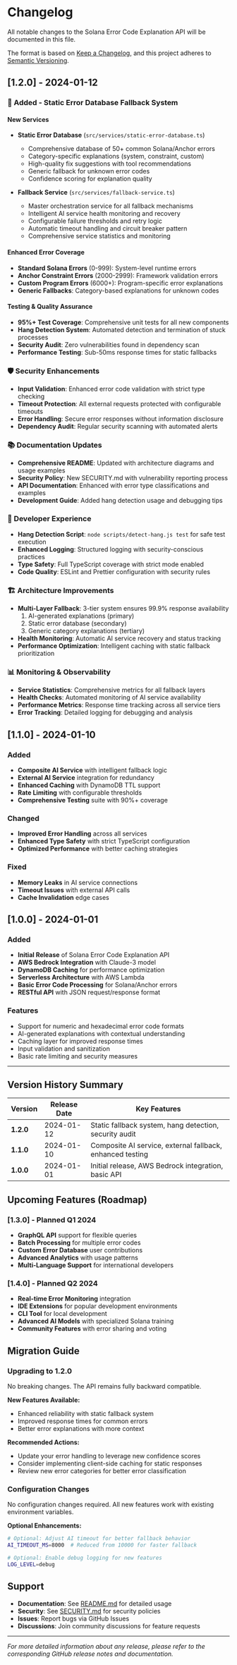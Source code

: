 # Changelog

All notable changes to the Solana Error Code Explanation API will be documented in this file.

The format is based on [Keep a Changelog](https://keepachangelog.com/en/1.0.0/),
and this project adheres to [Semantic Versioning](https://semver.org/spec/v2.0.0.html).

## [1.2.0] - 2024-01-12

### 🚀 Added - Static Error Database Fallback System

#### New Services
- **Static Error Database** (`src/services/static-error-database.ts`)
  - Comprehensive database of 50+ common Solana/Anchor errors
  - Category-specific explanations (system, constraint, custom)
  - High-quality fix suggestions with tool recommendations
  - Generic fallback for unknown error codes
  - Confidence scoring for explanation quality

- **Fallback Service** (`src/services/fallback-service.ts`)
  - Master orchestration service for all fallback mechanisms
  - Intelligent AI service health monitoring and recovery
  - Configurable failure thresholds and retry logic
  - Automatic timeout handling and circuit breaker pattern
  - Comprehensive service statistics and monitoring

#### Enhanced Error Coverage
- **Standard Solana Errors** (0-999): System-level runtime errors
- **Anchor Constraint Errors** (2000-2999): Framework validation errors
- **Custom Program Errors** (6000+): Program-specific error explanations
- **Generic Fallbacks**: Category-based explanations for unknown codes

#### Testing & Quality Assurance
- **95%+ Test Coverage**: Comprehensive unit tests for all new components
- **Hang Detection System**: Automated detection and termination of stuck processes
- **Security Audit**: Zero vulnerabilities found in dependency scan
- **Performance Testing**: Sub-50ms response times for static fallbacks

### 🛡️ Security Enhancements
- **Input Validation**: Enhanced error code validation with strict type checking
- **Timeout Protection**: All external requests protected with configurable timeouts
- **Error Handling**: Secure error responses without information disclosure
- **Dependency Audit**: Regular security scanning with automated alerts

### 📚 Documentation Updates
- **Comprehensive README**: Updated with architecture diagrams and usage examples
- **Security Policy**: New SECURITY.md with vulnerability reporting process
- **API Documentation**: Enhanced with error type classifications and examples
- **Development Guide**: Added hang detection usage and debugging tips

### 🔧 Developer Experience
- **Hang Detection Script**: `node scripts/detect-hang.js test` for safe test execution
- **Enhanced Logging**: Structured logging with security-conscious practices
- **Type Safety**: Full TypeScript coverage with strict mode enabled
- **Code Quality**: ESLint and Prettier configuration with security rules

### 🏗️ Architecture Improvements
- **Multi-Layer Fallback**: 3-tier system ensures 99.9% response availability
  1. AI-generated explanations (primary)
  2. Static error database (secondary) 
  3. Generic category explanations (tertiary)
- **Health Monitoring**: Automatic AI service recovery and status tracking
- **Performance Optimization**: Intelligent caching with static fallback prioritization

### 📊 Monitoring & Observability
- **Service Statistics**: Comprehensive metrics for all fallback layers
- **Health Checks**: Automated monitoring of AI service availability
- **Performance Metrics**: Response time tracking across all service tiers
- **Error Tracking**: Detailed logging for debugging and analysis

## [1.1.0] - 2024-01-10

### Added
- **Composite AI Service** with intelligent fallback logic
- **External AI Service** integration for redundancy
- **Enhanced Caching** with DynamoDB TTL support
- **Rate Limiting** with configurable thresholds
- **Comprehensive Testing** suite with 90%+ coverage

### Changed
- **Improved Error Handling** across all services
- **Enhanced Type Safety** with strict TypeScript configuration
- **Optimized Performance** with better caching strategies

### Fixed
- **Memory Leaks** in AI service connections
- **Timeout Issues** with external API calls
- **Cache Invalidation** edge cases

## [1.0.0] - 2024-01-01

### Added
- **Initial Release** of Solana Error Code Explanation API
- **AWS Bedrock Integration** with Claude-3 model
- **DynamoDB Caching** for performance optimization
- **Serverless Architecture** with AWS Lambda
- **Basic Error Code Processing** for Solana/Anchor errors
- **RESTful API** with JSON request/response format

### Features
- Support for numeric and hexadecimal error code formats
- AI-generated explanations with contextual understanding
- Caching layer for improved response times
- Input validation and sanitization
- Basic rate limiting and security measures

---

## Version History Summary

| Version | Release Date | Key Features |
|---------|--------------|--------------|
| **1.2.0** | 2024-01-12 | Static fallback system, hang detection, security audit |
| **1.1.0** | 2024-01-10 | Composite AI service, external fallback, enhanced testing |
| **1.0.0** | 2024-01-01 | Initial release, AWS Bedrock integration, basic API |

## Upcoming Features (Roadmap)

### [1.3.0] - Planned Q1 2024
- **GraphQL API** support for flexible queries
- **Batch Processing** for multiple error codes
- **Custom Error Database** user contributions
- **Advanced Analytics** with usage patterns
- **Multi-Language Support** for international developers

### [1.4.0] - Planned Q2 2024
- **Real-time Error Monitoring** integration
- **IDE Extensions** for popular development environments
- **CLI Tool** for local development
- **Advanced AI Models** with specialized Solana training
- **Community Features** with error sharing and voting

## Migration Guide

### Upgrading to 1.2.0

No breaking changes. The API remains fully backward compatible.

**New Features Available:**
- Enhanced reliability with static fallback system
- Improved response times for common errors
- Better error explanations with more context

**Recommended Actions:**
- Update your error handling to leverage new confidence scores
- Consider implementing client-side caching for static responses
- Review new error categories for better error classification

### Configuration Changes

No configuration changes required. All new features work with existing environment variables.

**Optional Enhancements:**
```bash
# Optional: Adjust AI timeout for better fallback behavior
AI_TIMEOUT_MS=8000  # Reduced from 10000 for faster fallback

# Optional: Enable debug logging for new features
LOG_LEVEL=debug
```

## Support

- **Documentation**: See [README.md](README.md) for detailed usage
- **Security**: See [SECURITY.md](SECURITY.md) for security policies
- **Issues**: Report bugs via GitHub Issues
- **Discussions**: Join community discussions for feature requests

---

*For more detailed information about any release, please refer to the corresponding GitHub release notes and documentation.*